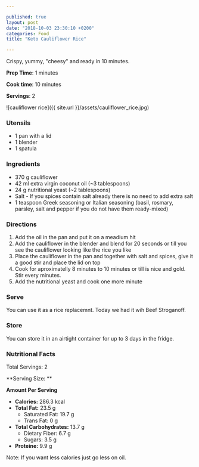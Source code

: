```yaml
---

published: true
layout: post
date: "2018-10-03 23:30:10 +0200"
categories: Food
title: "Keto Cauliflower Rice"

---
```


Crispy, yummy, "cheesy" and ready in 10 minutes.


**Prep Time**: 1 minutes

**Cook time**: 10 minutes

**Servings**: 2

![cauliflower rice]({{ site.url }}/assets/cauliflower_rice.jpg)

### Utensils
- 1 pan with a lid
- 1 blender
- 1 spatula

### Ingredients
- 370 g cauliflower
- 42 ml extra virgin coconut oil (~3 tablespoons)
- 24 g nutritional yeast (~2 tablespoons)
- Salt - If you spices contain salt already there is no need to add extra salt
- 1 teaspoon Greek seasoning or Italian seasoning (basil, rosmary, parsley, salt and pepper if you do not have them ready-mixed)

### Directions
1. Add the oil in the pan and put it on a meadium hit 
3. Add the cauliflower in the blender and blend for 20 seconds or till you see the cauliflower looking like the rice you like
3. Place the cauliflower in the pan and together with salt and spices, give it a good stir and place the lid on top
4. Cook for aproximatelly 8 minutes to 10 minutes or till is nice and gold. Stir every minutes.
5. Add the nutritional yeast and cook one more minute

### Serve
You can use it as a rice replacemnt. Today we had it wih Beef Stroganoff. 

### Store
You can store it in an airtight container for up to 3 days in the fridge.

### Nutritional Facts
Total Servings: 2

**Serving Size: **

**Amount Per Serving**

- **Calories:** 286.3 kcal
- **Total Fat:** 23.5 g
  - Saturated Fat: 19.7 g
  - Trans Fat: 0 g
- **Total Carbohydrates:** 13.7 g
  - Dietary Fiber: 6.7 g
  - Sugars: 3.5 g
- **Proteine:** 9.9 g

Note: If you want less calories just go less on oil. 
